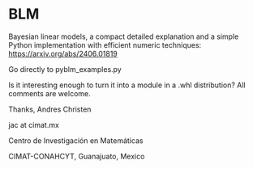 # BLM
Bayesian linear models, a compact detailed explanation and a simple Python implementation with efficient numeric techniques:
https://arxiv.org/abs/2406.01819

Go directly to pyblm_examples.py

Is it interesting enough to turn it into a module in a .whl distribution? All comments are welcome.

Thanks,
Andres Christen

jac at cimat.mx

Centro de Investigación en Matemáticas

CIMAT-CONAHCYT, Guanajuato, Mexico
